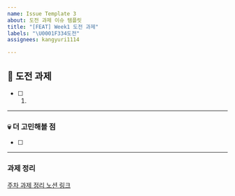 ```yaml
---
name: Issue Template 3
about: 도전 과제 이슈 템플릿
title: "[FEAT] Week1 도전 과제"
labels: "\U0001F334도전"
assignees: kangyuri1114

---
```


## 🌴 도전 과제
- [ ] 1. 
---
### 💀 더 고민해볼 점
- [ ] 

---
### 과제 정리
[주차 과제 정리 노션 링크]()
